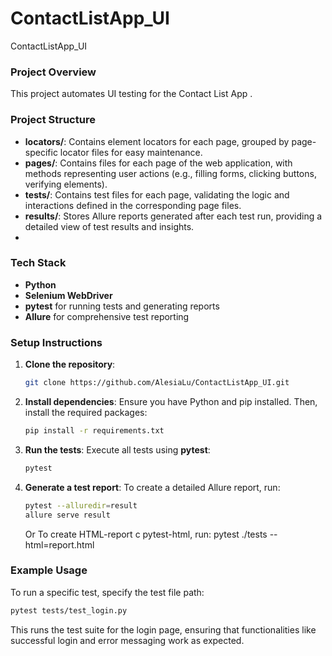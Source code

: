 # ContactListApp_UI
ContactListApp_UI
### Project Overview
This project automates UI testing for the Contact List App .

### Project Structure
- **locators/**: Contains element locators for each page, grouped by page-specific locator files for easy maintenance.
- **pages/**: Contains files for each page of the web application, with methods representing user actions (e.g., filling forms, clicking buttons, verifying elements).
- **tests/**: Contains test files for each page, validating the logic and interactions defined in the corresponding page files.
- **results/**: Stores Allure reports generated after each test run, providing a detailed view of test results and insights.
- 
### Tech Stack
- **Python**
- **Selenium WebDriver**
- **pytest** for running tests and generating reports
- **Allure** for comprehensive test reporting

### Setup Instructions

1. **Clone the repository**:
    ```bash
    git clone https://github.com/AlesiaLu/ContactListApp_UI.git
    ```

2. **Install dependencies**:
    Ensure you have Python and pip installed. Then, install the required packages:
    ```bash
    pip install -r requirements.txt
    ```

3. **Run the tests**:
    Execute all tests using **pytest**:
    ```bash
    pytest
    ```

4. **Generate a test report**:
    To create a detailed Allure report, run:
    ```bash
    pytest --alluredir=result
    allure serve result
    ```
    Or To create HTML-report с pytest-html, run:
    pytest ./tests --html=report.html

### Example Usage
To run a specific test, specify the test file path:
```bash
pytest tests/test_login.py
```
This runs the test suite for the login page, ensuring that functionalities like successful login and error messaging work as expected.
